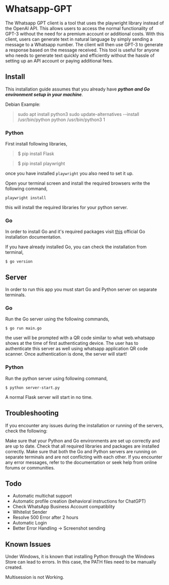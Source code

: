 # Whatsapp-GPT
The Whatsapp GPT client is a tool that uses the playwright library instead of the OpenAI API. This allows users to access the normal functionality of GPT-3 without the need for a premium account or additional costs. With this client, users can generate text in natural language by simply sending a message to a Whatsapp number. The client will then use GPT-3 to generate a response based on the message received. This tool is useful for anyone who needs to generate text quickly and efficiently without the hassle of setting up an API account or paying additional fees.

## Install
This installation guide assumes that you already have ***python and Go environment setup in your machine***. 

Debian Example:
> sudo apt install python3
> sudo update-alternatives --install  /usr/bin/python python /usr/bin/python3 1 

### Python 
First install following libraries, 

>$ pip install Flask

>$ pip install playwright

once you have installed `playwright` you also need to set it up. 

Open your terminal screen and install the required browsers write the following command, 

`playwright install`

this will install the required libraries for your python server. 

### Go
In order to install Go and it's required packages visit [this](https://go.dev/doc/install) official Go installation documentation. 

If you have already installed Go, you can check the installation from terminal, 

`$ go version`

## Server
In order to run this app you must start Go and Python server on separate terminals. 

### Go
Run the Go server using the following commands, 

`$ go run main.go`

the user will be prompted with a QR code similar to what web.whatsapp shows at the time of first authenticating device. The user has to authenticate this server as well using whatsapp application QR code scanner. 
Once authentication is done, the server will start!

### Python 
Run the python server using following command, 

`$ python server-start.py`

A normal Flask server will start in no time. 

## Troubleshooting
If you encounter any issues during the installation or running of the servers, check the following:

Make sure that your Python and Go environments are set up correctly and are up to date.
Check that all required libraries and packages are installed correctly.
Make sure that both the Go and Python servers are running on separate terminals and are not conflicting with each other.
If you encounter any error messages, refer to the documentation or seek help from online forums or communities.

## Todo
- Automatic multichat support
- Automatic profile creation (behavioral instructions for ChatGPT)
- Check WhatsApp Business Account compatiblity
- Whitelist Sender
- Resolve 500 Error after 2 hours
- Automatic Login
- Better Error Handling -> Screenshot sending 

## Known Issues
Under Windows, it is known that installing Python through the Windows Store can lead to errors. In this case, the PATH files need to be manually created.

Multisession is not Working.
